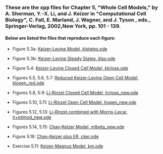 ### These are the xpp files for Chapter 5,  "Whole Cell Models," by A. Sherman, Y.-X. Li, and J. Keizer in "Computational Cell Biology", C. Fall, E. Marland, J. Wagner, and J. Tyson , eds., Springer-Verlag, 2002,New York, pp. 101 - 139.

#### Below are listed the files that reproduce each figure:

* Figure 5.3a: [Keizer-Levine Model, klstates.ode](klstates.ode) 

* Figure 5.3b: [Keizer-Levine Steady States, klss.ode](klss.ode)

* Figure 5.4: [Keizer-Levine Closed Cell Model, klclose.ode](klclose.ode)

* Figures 5.5, 5.6, 5.7: [Reduced Keizer-Levine Open Cell Model, klopen_red.ode](kl_red.ode)

* Figures 5.8, 5.9: [Li-Rinzel Closed Cell Model, lrclose_new.ode](lrclose_new.ode)

* Figures 5.10, 5.11: [Li-Rinzel Open Cell Model, lropen_new.ode](lropen_new.ode)

* Figures 5.12, 5.13: [Li-Rinzel combined with Morris-Lecar, lr+mlmod_new.ode](lr+mlmod_new.ode)

* Figures 5.14, 5.15: [Chay-Keizer Model, mlbeta_new.ode](mlbeta_new.ode)

* Figure 5.16: [Chay-Keizer plus ER, cker.ode](cker.ode)

* Exercise 5.11: [Keizer-Magnus Model, km.ode](km.ode)

